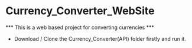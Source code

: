 # Currency_Converter_WebSite

*** This is a web based project for converting currencies ***

* Download / Clone the Currency_Converter(API) folder firstly and run it.
